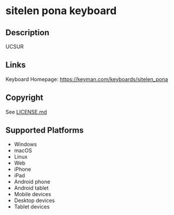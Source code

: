 sitelen pona keyboard
==============

Description
-----------
UCSUR

Links
-----
Keyboard Homepage: https://keyman.com/keyboards/sitelen_pona

Copyright
---------
See [LICENSE.md](LICENSE.md)

Supported Platforms
-------------------
 * Windows
 * macOS
 * Linux
 * Web
 * iPhone
 * iPad
 * Android phone
 * Android tablet
 * Mobile devices
 * Desktop devices
 * Tablet devices

